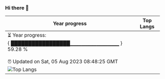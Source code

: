 ### Hi there 👋
| Year progress | Top Langs |
| --- | --- |
| <div>⏳ Year progress: <br> { █████████████████▁▁▁▁▁▁▁▁▁▁▁▁▁ } 59.28 % <br> <br>⏰ Updated on Sat, 05 Aug 2023 08:48:25 GMT</div> 
| ![Top Langs](https://github-readme-stats-one-bice.vercel.app/api/top-langs/?username=yinloonga&layout=compact&theme=dark&role=OWNER,ORGANIZATION_MEMBER,COLLABORATOR) |
